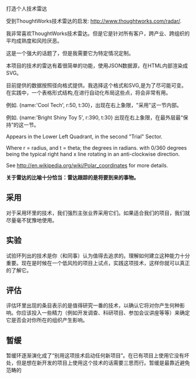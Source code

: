 打造个人技术雷达

受到ThoughtWorks技术雷达的启发: http://www.thoughtworks.com/radar/.

我非常喜欢ThoughtWorks技术雷达。但是它是针对所有客户，跨产业、跨组织的平均成熟度和风险厌恶。

这是一个强大的话题了，但是我需要它为特定情况定制。

本项目的技术的雷达有着很简单的功能，使用JSON数据源，在HTML内部渲染成SVG。

目前提供的数据按照径向格式提供。我选择这个格式和SVG,是为了尽可能可变。在实践中，一个表格形式结构,在进行自动化布局这些点，将会非常有用。

例如. {name:'Cool Tech', r:50, t:30}，出现在右上象限，"采用"这一节内部。

例如. {name:'Bright Shiny Toy 5', r:390, t:30} 出现在右上象限，在最外层最“保持”的这一节。

Appears in the Lower Left Quadrant, in the second "Trial" Sector.

Where r = radius, and t = theta; the degrees in radians. with 0/360 degrees being the typical right hand x line rotating in an anti-clockwise direction.

See http://en.wikipedia.org/wiki/Polar_coordinates for more details.

**关于雷达的比喻十分恰当：雷达跟踪的是将要到来的事物。**

## 采用
对于采用环里的技术，我们强烈主张业界采用它们。如果适合我们的项目，我们就尽量毫不犹豫地使用。
## 实验
试验环列出的技术是你（和同事）认为值得去追求的。理解如何建立这种能力十分重要。现在是时候在一个低风险的项目上试点，实践这项技术，这样你就可以真正的了解它。
## 评估
评估环里出现的条目表示的是值得研究一番的技术，以确认它将对你产生何种影响。你应该投入一些精力（例如开发调查、科研项目、参加会议讲座等等）来确定它是否会对你所在的组织产生影响。
## 暂缓
暂缓环逐渐演化成了“别用这项技术启动任何新项目”。在已有项目上使用它没有坏处，但是想在新开发的项目上使用这个技术的话需要三思而行。暂缓是最靠近避免范畴的



